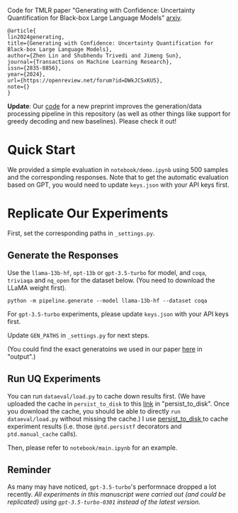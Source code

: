 
Code for TMLR paper "Generating with Confidence: Uncertainty Quantification for Black-box Large Language Models" [arxiv](https://arxiv.org/abs/2305.19187).

```
@article{
lin2024generating,
title={Generating with Confidence: Uncertainty Quantification for Black-box Large Language Models},
author={Zhen Lin and Shubhendu Trivedi and Jimeng Sun},
journal={Transactions on Machine Learning Research},
issn={2835-8856},
year={2024},
url={https://openreview.net/forum?id=DWkJCSxKU5},
note={}
}
```

**Update**: Our [code](https://github.com/zlin7/ContextSL) for a new preprint improves the generation/data processing pipeline in this repository (as well as other things like support for greedy decoding and new baselines). 
Please check it out!


# Quick Start
We provided a simple evaluation in `notebook/demo.ipynb` using 500 samples and the corresponding responses.
Note that to get the automatic evaluation based on GPT, you would need to update `keys.json` with your API keys first.

# Replicate Our Experiments
First, set the corresponding paths in `_settings.py`.

## Generate the Responses
Use the `llama-13b-hf`, `opt-13b` or `gpt-3.5-turbo` for model, and `coqa`, `triviaqa` and `nq_open` for the dataset  below. (You need to download the LLaMA weight first).
```
python -m pipeline.generate --model llama-13b-hf --dataset coqa
```
For `gpt-3.5-turbo` experiments, please update `keys.json` with your API keys first.

Update `GEN_PATHS` in `_settings.py` for next steps.

(You could find the exact generatoins we used in our paper [here](https://drive.google.com/drive/folders/1Es9_0f7Xka-Iz7MNS6zMhIqB0QWlCnuB?usp=drive_link) in "output".)

## Run UQ Experiments
You can run `dataeval/load.py` to cache down results first.
(We have uploaded the cache in `persist_to_disk` to this [link](https://drive.google.com/drive/folders/1Es9_0f7Xka-Iz7MNS6zMhIqB0QWlCnuB?usp=drive_link) in "persist_to_disk".
Once you download the cache, you should be able to directly `run dataeval/load.py` without missing the cache.)
I use [persist_to_disk ](https://pypi.org/project/persist-to-disk/) to cache experiment results (i.e. those `@ptd.persistf` decorators and `ptd.manual_cache` calls).

Then, please refer to `notebook/main.ipynb` for an example.


## Reminder
As many may have noticed, `gpt-3.5-turbo`'s performnace dropped a lot recently. *All experiments in this manuscript were carried out (and could be replicated) using `gpt-3.5-turbo-0301` instead of the latest version.*


